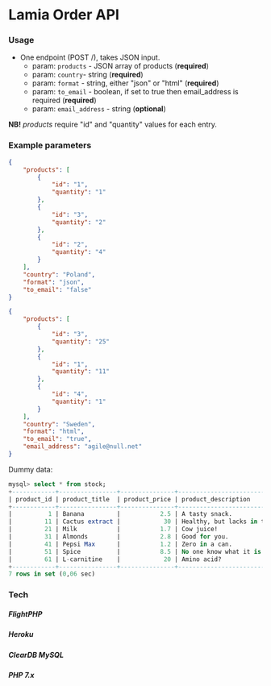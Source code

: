 # Lamia Order API

### Usage
- One endpoint (POST /), takes JSON input.
    - param: `products` - JSON array of products (**required**)
    - param: `country`- string (**required**)
    - param: `format` - string, either "json" or "html" (**required**)
    - param: `to_email` - boolean, if set to true then email_address is required (**required**)
    - param: `email_address` - string (**optional**)

**NB!** *products* require "id" and "quantity" values for each entry. 

### Example parameters
```json
{
	"products": [
		{
			"id": "1",
			"quantity": "1"
		},
		{
			"id": "3",
			"quantity": "2"
		},
		{
			"id": "2",
			"quantity": "4"
		}
	],
	"country": "Poland",
	"format": "json",
	"to_email": "false"
}
```

```json
{
	"products": [
		{
			"id": "3",
			"quantity": "25"
		},
		{
			"id": "1",
			"quantity": "11"
		},
		{
			"id": "4",
			"quantity": "1"
		}
	],
	"country": "Sweden",
	"format": "html",
	"to_email": "true",
	"email_address": "agile@null.net"
}
```

Dummy data:

```SQL
mysql> select * from stock;
+------------+----------------+---------------+------------------------------+------------------+
| product_id | product_title  | product_price | product_description          | product_quantity |
+------------+----------------+---------------+------------------------------+------------------+
|          1 | Banana         |           2.5 | A tasty snack.               |             9000 |
|         11 | Cactus extract |            30 | Healthy, but lacks in taste. |              500 |
|         21 | Milk           |           1.7 | Cow juice!                   |             1000 |
|         31 | Almonds        |           2.8 | Good for you.                |              583 |
|         41 | Pepsi Max      |           1.2 | Zero in a can.               |               30 |
|         51 | Spice          |           8.5 | No one know what it is.      |              502 |
|         61 | L-carnitine    |            20 | Amino acid?                  |              120 |
+------------+----------------+---------------+------------------------------+------------------+
7 rows in set (0,06 sec)

```

### Tech

##### FlightPHP
##### Heroku
##### ClearDB MySQL
##### PHP 7.x